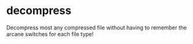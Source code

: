 # decompress
Decompress most any compressed file without having to remember the arcane switches for each file type!
